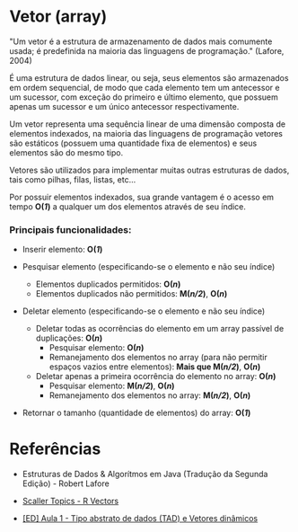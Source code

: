 # Vetor (array)

"Um vetor é a estrutura de armazenamento de dados mais comumente usada; é predefinida na maioria das linguagens de programação." (Lafore, 2004)

É uma estrutura de dados linear, ou seja, seus elementos são armazenados em ordem sequencial, de modo que cada elemento tem um antecessor e um sucessor, com exceção do primeiro e último elemento, que possuem apenas um sucessor e um único antecessor respectivamente. 

Um vetor representa uma sequência linear de uma dimensão composta de elementos indexados, na maioria das linguagens de programação vetores são estáticos (possuem uma quantidade fixa de elementos) e seus elementos são do mesmo tipo.

Vetores são utilizados para implementar muitas outras estruturas de dados, tais como pilhas, filas, listas, etc...

Por possuir elementos indexados, sua grande vantagem é o acesso em tempo **O(*1*)** a qualquer um dos elementos através de seu índice.

### Principais funcionalidades:

* Inserir elemento: **O(*1*)**

* Pesquisar elemento (especificando-se o elemento e não seu índice)
    * Elementos duplicados permitidos: **O(*n*)**
    * Elementos duplicados não permitidos: **M(*n/2*)**, **O(*n*)**

* Deletar elemento (especificando-se o elemento e não seu índice)
    * Deletar todas as ocorrências do elemento em um array passível de duplicações: **O(*n*)**
        * Pesquisar elemento: **O(*n*)**
        * Remanejamento dos elementos no array (para não permitir espaços vazios entre elementos): **Mais que M(*n/2*)**, **O(*n*)**
    * Deletar apenas a primeira ocorrência do elemento no array: **O(*n*)**
        * Pesquisar elemento: **M(*n/2*)**, **O(*n*)**
        * Remanejamento dos elementos no array:  **M(*n/2*)**, **O(*n*)**

* Retornar o tamanho (quantidade de elementos) do array: **O(*1*)**

# Referências

* Estruturas de Dados & Algorítmos em Java (Tradução da Segunda Edição) - Robert Lafore

* [Scaller Topics - R Vectors](https://www.scaler.com/topics/vector-in-r/)

* [[ED] Aula 1 - Tipo abstrato de dados (TAD) e Vetores dinâmicos](https://youtu.be/W5yFwUtfpns?si=XjGj98k4eNoWy24i)
